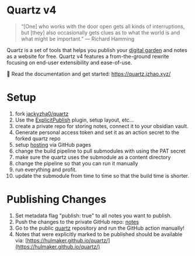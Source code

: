 # Quartz v4

> “[One] who works with the door open gets all kinds of interruptions, but [they] also occasionally gets clues as to what the world is and what might be important.” — Richard Hamming

Quartz is a set of tools that helps you publish your [digital garden](https://jzhao.xyz/posts/networked-thought) and notes as a website for free.
Quartz v4 features a from-the-ground rewrite focusing on end-user extensibility and ease-of-use.

🔗 Read the documentation and get started: https://quartz.jzhao.xyz/

# Setup
 1. fork [jackyzha0/quartz](https://github.com/jackyzha0/quartz)
 2. Use the [ExplicitPublish](https://quartz.jzhao.xyz/plugins/ExplicitPublish) plugin, setup layout, etc...
 3. create a private repo for storing notes, connect it to your obsidian vault.
 4. Generate personal access token and set it as an action secret to the forked quartz repo
 5. setup [hosting](https://quartz.jzhao.xyz/hosting#github-pages) via GitHub pages
 7. change the build pipeline to pull submodules with using the PAT secret
 8. make sure the quartz uses the submodule as a content directory
 9. change the pipeline so that you can run it manually
 10. run everything and profit.
 11. update the submodule from time to time so that the build time is shorter.


# Publishing Changes
 1. Set metadata flag "publish: true" to all notes you want to publish.
 2. Push the changes to the private GitHub repo: [notes](https://github.com/hulmaker/notes)
 3. Go to the public [quartz](https://github.com/hulmaker/quartz/tree/v4) repository and run the GitHub action manually!
 4. Notes that were explicitly marked to be published should be available via: [https://hulmaker.github.io/quartz/](https://hulmaker.github.io/quartz/)
